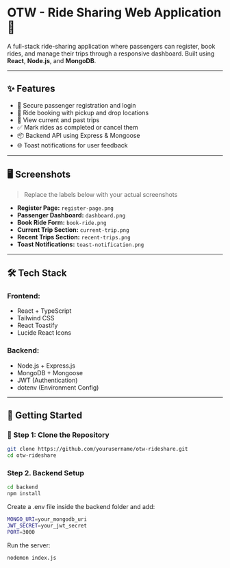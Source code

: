 # OTW - Ride Sharing Web Application 🚗

A full-stack ride-sharing application where passengers can register, book rides, and manage their trips through a responsive dashboard. Built using **React**, **Node.js**, and **MongoDB**.

---

## ✨ Features

- 🔐 Secure passenger registration and login
- 🚕 Ride booking with pickup and drop locations
- 🧾 View current and past trips
- ✅ Mark rides as completed or cancel them
- 📦 Backend API using Express & Mongoose
- 🌐 Toast notifications for user feedback

---

## 🖥️ Screenshots

> Replace the labels below with your actual screenshots

- **Register Page:** `register-page.png`
- **Passenger Dashboard:** `dashboard.png`
- **Book Ride Form:** `book-ride.png`
- **Current Trip Section:** `current-trip.png`
- **Recent Trips Section:** `recent-trips.png`
- **Toast Notifications:** `toast-notification.png`

---

## 🛠 Tech Stack

### Frontend:
- React + TypeScript
- Tailwind CSS
- React Toastify
- Lucide React Icons

### Backend:
- Node.js + Express.js
- MongoDB + Mongoose
- JWT (Authentication)
- dotenv (Environment Config)

---

## 🚀 Getting Started

### 📁 Step 1: Clone the Repository

```bash
git clone https://github.com/yourusername/otw-rideshare.git
cd otw-rideshare
```

### Step 2. Backend Setup
```bash
cd backend
npm install
```

Create a .env file inside the backend folder and add:
```bash
MONGO_URI=your_mongodb_uri
JWT_SECRET=your_jwt_secret
PORT=3000
```

Run the server:
```bash
nodemon index.js
```
